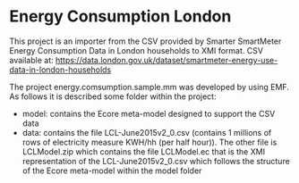 # Energy Consumption London

This project is an importer from the CSV provided by Smarter SmartMeter Energy Consumption Data in London households to XMI format.
CSV available at: https://data.london.gov.uk/dataset/smartmeter-energy-use-data-in-london-households

The project energy.comsumption.sample.mm was developed by using EMF. As follows it is described some folder within the project:
  - model: contains the Ecore meta-model designed to support the CSV data
  - data: contains the file LCL-June2015v2_0.csv (contains 1 millions of rows of electricity measure KWH/hh (per half hour)). The other file is LCLModel.zip which contains the file LCLModel.ec that is the XMI representation of the LCL-June2015v2_0.csv which follows the structure of the Ecore meta-model within the model folder
